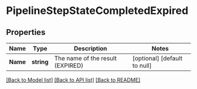 # PipelineStepStateCompletedExpired

## Properties
Name | Type | Description | Notes
------------ | ------------- | ------------- | -------------
**Name** | **string** | The name of the result (EXPIRED) | [optional] [default to null]

[[Back to Model list]](../README.md#documentation-for-models) [[Back to API list]](../README.md#documentation-for-api-endpoints) [[Back to README]](../README.md)


